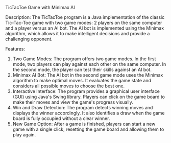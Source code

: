 TicTacToe Game with Minimax AI

Description:
The TicTacToe program is a Java implementation of the classic Tic-Tac-Toe game with two game modes: 2 players on the same computer and a player versus an AI bot. 
The AI bot is implemented using the Minimax algorithm, which allows it to make intelligent decisions and provide a challenging opponent.

Features:

1. Two Game Modes: The program offers two game modes. In the first mode, two players can play against each other on the same computer. In the second mode, the player can test their skills against an AI bot.
2. Minimax AI Bot: The AI bot in the second game mode uses the Minimax algorithm to make optimal moves. It evaluates the game state and considers all possible moves to choose the best one.
3. Interactive Interface: The program provides a graphical user interface (GUI) using Java's Swing library. Players can click on the game board to make their moves and view the game's progress visually.
4. Win and Draw Detection: The program detects winning moves and displays the winner accordingly. It also identifies a draw when the game board is fully occupied without a clear winner.
5. New Game Option: After a game is finished, players can start a new game with a single click, resetting the game board and allowing them to play again.
